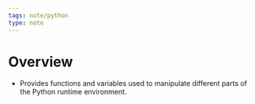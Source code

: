 ```yaml
---
tags: note/python
type: note
---
```

# Overview
- Provides functions and variables used to manipulate different parts of the Python runtime environment. 


